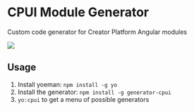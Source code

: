 CPUI Module Generator
=====================

Custom code generator for Creator Platform Angular modules

![](http://i.imgur.com/ga4IKmt.png)

## Usage

1. Install yoeman: `npm install -g yo`
2. Install the generator: `npm install -g generator-cpui`
3. `yo:cpui` to get a menu of possible generators
